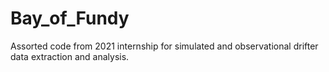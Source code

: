 # Bay_of_Fundy
Assorted code from 2021 internship for simulated and observational drifter data extraction and analysis.
